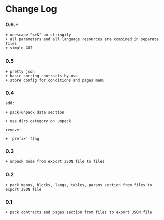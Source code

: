 # Change Log

### 0.6.+

    + unescape "<>&" on stringify
    + all parameters and all language resources are combined in separate files
    + simple GUI

### 0.5

    + pretty json
    + basic sorting contracts by use
    + store config for conditions and pages menu

### 0.4

    add:

    + pack-unpack data section

    + use dirs category on unpack

    remove:

    + 'prefix' flag

### 0.3

    + unpack mode from export JSON file to files

### 0.2

    + pack menus, blocks, langs, tables, params section from files to export JSON file

### 0.1

    + pack contracts and pages section from files to export JSON file